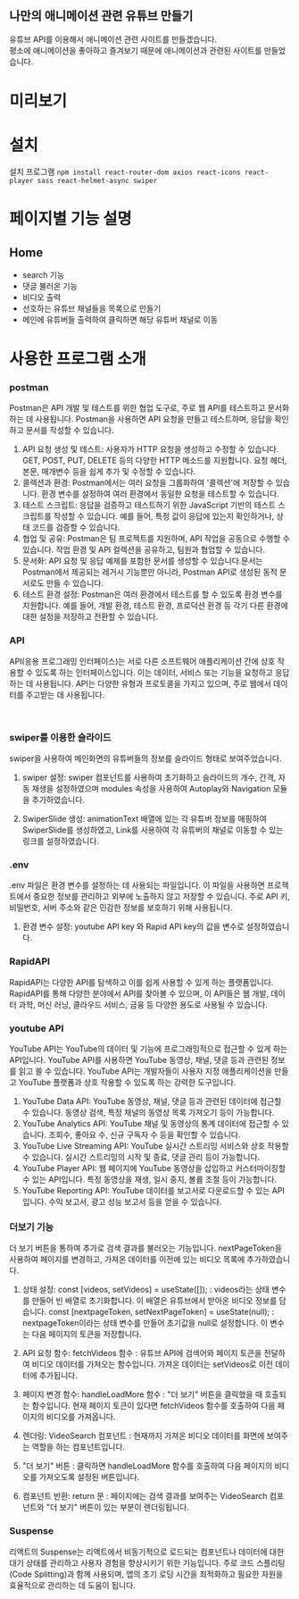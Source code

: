 ## 나만의 애니메이션 관련 유튜브 만들기
유튜브 API를 이용해서 애니메이션 관련 사이트를 만들겠습니다.<br />
평소에 애니메이션을 좋아하고 즐겨보기 때문에 애니메이션과 관련된 사이트를 만들었습니다. <br />

# 미리보기

# 설치
설치 프로그램 `npm install react-router-dom axios react-icons react-player sass react-helmet-async swiper`
<br />

# 페이지별 기능 설명
## Home

- search 기능
- 댓글 불러온 기능
- 비디오 출력
- 선호하는 유튜브 채널들을 목록으로 만들기
- 메인에 유튜버들 출력하여 클릭하면 해당 유튜버 채널로 이동



# 사용한 프로그램 소개
### postman
Postman은 API 개발 및 테스트를 위한 협업 도구로, 주로 웹 API를 테스트하고 문서화하는 데 사용됩니다. Postman을 사용하면 API 요청을 만들고 테스트하며, 응답을 확인하고 문서를 작성할 수 있습니다.

1. API 요청 생성 및 테스트: 사용자가 HTTP 요청을 생성하고 수정할 수 있습니다. GET, POST, PUT, DELETE 등의 다양한 HTTP 메소드를 지원합니다. 요청 헤더, 본문, 매개변수 등을 쉽게 추가 및 수정할 수 있습니다.
2. 콜렉션과 환경: Postman에서는 여러 요청을 그룹화하여 '콜렉션'에 저장할 수 있습니다. 환경 변수를 설정하여 여러 환경에서 동일한 요청을 테스트할 수 있습니다.
3. 테스트 스크립트: 응답을 검증하고 테스트하기 위한 JavaScript 기반의 테스트 스크립트를 작성할 수 있습니다. 예를 들어, 특정 값이 응답에 있는지 확인하거나, 상태 코드를 검증할 수 있습니다.
4. 협업 및 공유: Postman은 팀 프로젝트를 지원하며, API 작업을 공동으로 수행할 수 있습니다. 작업 환경 및 API 컬렉션을 공유하고, 팀원과 협업할 수 있습니다.
5. 문서화: API 요청 및 응답 예제를 포함한 문서를 생성할 수 있습니다.문서는 Postman에서 제공되는 레거시 기능뿐만 아니라, Postman API로 생성된 동적 문서로도 만들 수 있습니다.
6. 테스트 환경 설정: Postman은 여러 환경에서 테스트를 할 수 있도록 환경 변수를 지원합니다. 예를 들어, 개발 환경, 테스트 환경, 프로덕션 환경 등 각기 다른 환경에 대한 설정을 저장하고 전환할 수 있습니다.

### API
API(응용 프로그래밍 인터페이스)는 서로 다른 소프트웨어 애플리케이션 간에 상호 작용할 수 있도록 하는 인터페이스입니다. 이는 데이터, 서비스 또는 기능을 요청하고 응답하는 데 사용됩니다. API는 다양한 유형과 프로토콜을 가지고 있으며, 주로 웹에서 데이터를 주고받는 데 사용됩니다.

<br />

### swiper를 이용한 슬라이드 
swiper을 사용하여 메인화면의 유튜버들의 정보를 슬라이드 형태로 보여주었습니다.<br />
1. swiper 설정: swiper 컴포넌트를 사용하여 초기화하고 슬라이드의 개수, 간격, 자동 재생을 설정하였으며 modules 속성을 사용하여 Autoplay와 Navigation 모듈을 추가하였습니다.

2. SwiperSlide 생성: animationText 배열에 있는 각 유튜버 정보를 매핑하여 SwiperSlide를 생성하였고, Link를 사용하여 각 유튜버의 채널로 이동할 수 있는 링크를 설정하였습니다.

### .env
.env 파일은 환경 변수를 설정하는 데 사용되는 파일입니다. 이 파일을 사용하면 프로젝트에서 중요한 정보를 관리하고 외부에 노출하지 않고 저장할 수 있습니다. 주로 API 키, 비밀번호, 서버 주소와 같은 민감한 정보를 보호하기 위해 사용됩니다.

1. 환경 변수 설정: youtube API key 와 Rapid API key의 값을 변수로 설정하였습니다.

### RapidAPI
RapidAPI는 다양한 API를 탐색하고 이를 쉽게 사용할 수 있게 하는 플랫폼입니다. RapidAPI를 통해 다양한 분야에서 API를 찾아볼 수 있으며, 이 API들은 웹 개발, 데이터 과학, 머신 러닝, 클라우드 서비스, 금융 등 다양한 용도로 사용될 수 있습니다.

### youtube API
YouTube API는 YouTube의 데이터 및 기능에 프로그래밍적으로 접근할 수 있게 하는 API입니다. YouTube API를 사용하면 YouTube 동영상, 채널, 댓글 등과 관련된 정보를 읽고 쓸 수 있습니다. YouTube API는 개발자들이 사용자 지정 애플리케이션을 만들고 YouTube 플랫폼과 상호 작용할 수 있도록 하는 강력한 도구입니다.

1. YouTube Data API: YouTube 동영상, 채널, 댓글 등과 관련된 데이터에 접근할 수 있습니다. 동영상 검색, 특정 채널의 동영상 목록 가져오기 등이 가능합니다.
2. YouTube Analytics API: YouTube 채널 및 동영상의 통계 데이터에 접근할 수 있습니다. 조회수, 좋아요 수, 신규 구독자 수 등을 확인할 수 있습니다.
3. YouTube Live Streaming API: YouTube 실시간 스트리밍 서비스와 상호 작용할 수 있습니다. 실시간 스트리밍의 시작 및 종료, 댓글 관리 등이 가능합니다.
4. YouTube Player API: 웹 페이지에 YouTube 동영상을 삽입하고 커스터마이징할 수 있는 API입니다. 특정 동영상을 재생, 일시 중지, 볼륨 조절 등이 가능합니다.
5. YouTube Reporting API: YouTube 데이터를 보고서로 다운로드할 수 있는 API입니다. 수익 보고서, 광고 성능 보고서 등을 얻을 수 있습니다.

### 더보기 기능
더 보기 버튼을 통하여 추가로 검색 결과를 불러오는 기능입니다. nextPageToken을 사용하여 페이지를 변경하고, 가져온 데이터를 이전에 있는 비디오 목록에 추가하였습니다.

1. 상태 설정: const [videos, setVideos] = useState([]); : videos라는 상태 변수를 만들어 빈 배열로 초기화합니다. 이 배열은 유튜브에서 받아온 비디오 정보를 담습니다.
const [nextpageToken, setNextPageToken] = useState(null); : nextpageToken이라는 상태 변수를 만들어 초기값을 null로 설정합니다. 이 변수는 다음 페이지의 토큰을 저장합니다.

2. API 요청 함수: fetchVideos 함수 : 유튜브 API에 검색어와 페이지 토큰을 전달하여 비디오 데이터를 가져오는 함수입니다. 가져온 데이터는 setVideos로 이전 데이터에 추가됩니다.

3. 페이지 변경 함수: handleLoadMore 함수 : "더 보기" 버튼을 클릭했을 때 호출되는 함수입니다. 현재 페이지 토큰이 있다면 fetchVideos 함수를 호출하여 다음 페이지의 비디오를 가져옵니다.

4. 렌더링: VideoSearch 컴포넌트 : 현재까지 가져온 비디오 데이터를 화면에 보여주는 역할을 하는 컴포넌트입니다.

5. "더 보기" 버튼 : 클릭하면 handleLoadMore 함수를 호출하여 다음 페이지의 비디오를 가져오도록 설정된 버튼입니다.

6. 컴포넌트 반환: return 문 : 페이지에는 검색 결과를 보여주는 VideoSearch 컴포넌트와 "더 보기" 버튼이 있는 부분이 렌더링됩니다.

### Suspense
리액트의 Suspense는 리액트에서 비동기적으로 로드되는 컴포넌트나 데이터에 대한 대기 상태를 관리하고 사용자 경험을 향상시키기 위한 기능입니다. 주로 코드 스플리팅(Code Splitting)과 함께 사용되며, 앱의 초기 로딩 시간을 최적화하고 필요한 자원을 효율적으로 관리하는 데 도움이 됩니다.